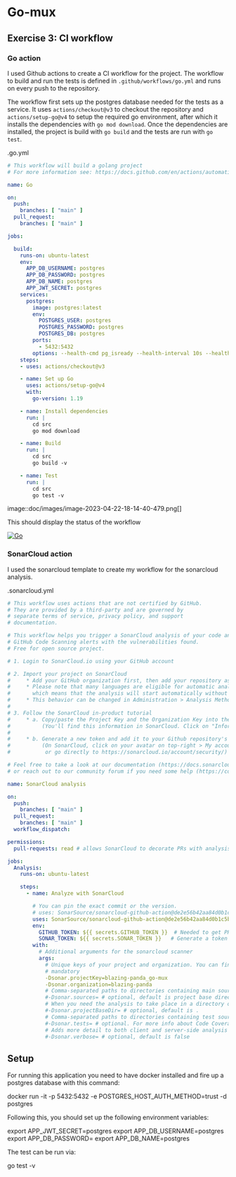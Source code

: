 # Go-mux

## Exercise 3: CI workflow

### Go action

I used Github actions to create a CI workflow for the project.
The workflow to build and run the tests is defined in `.github/workflows/go.yml` and runs on every push to the repository.

The workflow first sets up the postgres database needed for the tests as a service.
It uses `actions/checkout@v3` to checkout the repository and `actions/setup-go@v4` to setup the required go environment, after which it installs the dependencies with `go mod download`. Once the dependencies are installed, the project is build with `go build` and the tests are run with `go test`.

.go.yml
```yaml
# This workflow will build a golang project
# For more information see: https://docs.github.com/en/actions/automating-builds-and-tests/building-and-testing-go

name: Go

on:
  push:
    branches: [ "main" ]
  pull_request:
    branches: [ "main" ]

jobs:

  build:
    runs-on: ubuntu-latest
    env:
      APP_DB_USERNAME: postgres
      APP_DB_PASSWORD: postgres
      APP_DB_NAME: postgres
      APP_JWT_SECRET: postgres
    services:
      postgres:
        image: postgres:latest
        env:
          POSTGRES_USER: postgres
          POSTGRES_PASSWORD: postgres
          POSTGRES_DB: postgres
        ports:
          - 5432:5432
        options: --health-cmd pg_isready --health-interval 10s --health-timeout 5s --health-retries 3
    steps:
    - uses: actions/checkout@v3

    - name: Set up Go
      uses: actions/setup-go@v4
      with:
        go-version: 1.19

    - name: Install dependencies
      run: |
        cd src
        go mod download

    - name: Build
      run: |
        cd src
        go build -v

    - name: Test
      run: |
        cd src
        go test -v
```

image::doc/images/image-2023-04-22-18-14-40-479.png[]

This should display the status of the workflow

[![Go](https://github.com/blazing-panda/go-mux/actions/workflows/go.yml/badge.svg)](https://github.com/blazing-panda/go-mux/actions/workflows/go.yml)

### SonarCloud action

I used the sonarcloud template to create my workflow for the sonarcloud analysis.

.sonarcloud.yml
```yaml
# This workflow uses actions that are not certified by GitHub.
# They are provided by a third-party and are governed by
# separate terms of service, privacy policy, and support
# documentation.

# This workflow helps you trigger a SonarCloud analysis of your code and populates
# GitHub Code Scanning alerts with the vulnerabilities found.
# Free for open source project.

# 1. Login to SonarCloud.io using your GitHub account

# 2. Import your project on SonarCloud
#     * Add your GitHub organization first, then add your repository as a new project.
#     * Please note that many languages are eligible for automatic analysis,
#       which means that the analysis will start automatically without the need to set up GitHub Actions.
#     * This behavior can be changed in Administration > Analysis Method.
#
# 3. Follow the SonarCloud in-product tutorial
#     * a. Copy/paste the Project Key and the Organization Key into the args parameter below
#          (You'll find this information in SonarCloud. Click on "Information" at the bottom left)
#
#     * b. Generate a new token and add it to your Github repository's secrets using the name SONAR_TOKEN
#          (On SonarCloud, click on your avatar on top-right > My account > Security
#           or go directly to https://sonarcloud.io/account/security/)

# Feel free to take a look at our documentation (https://docs.sonarcloud.io/getting-started/github/)
# or reach out to our community forum if you need some help (https://community.sonarsource.com/c/help/sc/9)

name: SonarCloud analysis

on:
  push:
    branches: [ "main" ]
  pull_request:
    branches: [ "main" ]
  workflow_dispatch:

permissions:
  pull-requests: read # allows SonarCloud to decorate PRs with analysis results

jobs:
  Analysis:
    runs-on: ubuntu-latest

    steps:
      - name: Analyze with SonarCloud

        # You can pin the exact commit or the version.
        # uses: SonarSource/sonarcloud-github-action@de2e56b42aa84d0b1c5b622644ac17e505c9a049
        uses: SonarSource/sonarcloud-github-action@de2e56b42aa84d0b1c5b622644ac17e505c9a049
        env:
          GITHUB_TOKEN: ${{ secrets.GITHUB_TOKEN }}  # Needed to get PR information
          SONAR_TOKEN: ${{ secrets.SONAR_TOKEN }}   # Generate a token on Sonarcloud.io, add it to the secrets of this repo with the name SONAR_TOKEN (Settings > Secrets > Actions > add new repository secret)
        with:
          # Additional arguments for the sonarcloud scanner
          args:
            # Unique keys of your project and organization. You can find them in SonarCloud > Information (bottom-left menu)
            # mandatory
            -Dsonar.projectKey=blazing-panda_go-mux
            -Dsonar.organization=blazing-panda
            # Comma-separated paths to directories containing main source files.
            #-Dsonar.sources= # optional, default is project base directory
            # When you need the analysis to take place in a directory other than the one from which it was launched
            #-Dsonar.projectBaseDir= # optional, default is .
            # Comma-separated paths to directories containing test source files.
            #-Dsonar.tests= # optional. For more info about Code Coverage, please refer to https://docs.sonarcloud.io/enriching/test-coverage/overview/
            # Adds more detail to both client and server-side analysis logs, activating DEBUG mode for the scanner, and adding client-side environment variables and system properties to the server-side log of analysis report processing.
            #-Dsonar.verbose= # optional, default is false
```

## Setup

For running this application you need to have docker installed and fire up a postgres database with this command:

 docker run -it -p 5432:5432 -e POSTGRES_HOST_AUTH_METHOD=trust -d postgres

Following this, you should set up the following environment variables:

 export APP_JWT_SECRET=postgres
 export APP_DB_USERNAME=postgres
 export APP_DB_PASSWORD=
 export APP_DB_NAME=postgres

The test can be run via:

 go test -v
